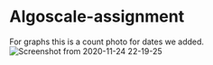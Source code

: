 # Algoscale-assignment

For graphs this is a count photo for dates we added.
![Screenshot from 2020-11-24 22-19-25](https://user-images.githubusercontent.com/54509179/100126445-f468fc00-2ea3-11eb-92a3-b213b108df8f.png)
